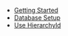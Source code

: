 - [Getting Started](getting-started.md)
- [Database Setup](database-setup.md)
- [Use HierarchyId](use-hierarchyid.md)

